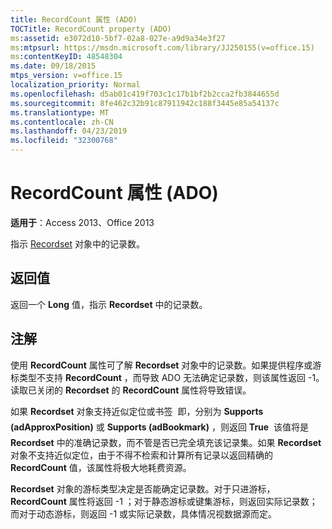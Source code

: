 ```yaml
---
title: RecordCount 属性 (ADO)
TOCTitle: RecordCount property (ADO)
ms:assetid: e3072d10-5bf7-02a8-027e-a9d9a34e3f27
ms:mtpsurl: https://msdn.microsoft.com/library/JJ250155(v=office.15)
ms:contentKeyID: 48548304
ms.date: 09/18/2015
mtps_version: v=office.15
localization_priority: Normal
ms.openlocfilehash: d5ab01c419f703c1c17b1bf2b2cca2fb3844655d
ms.sourcegitcommit: 8fe462c32b91c87911942c188f3445e85a54137c
ms.translationtype: MT
ms.contentlocale: zh-CN
ms.lasthandoff: 04/23/2019
ms.locfileid: "32300768"
---
```

# <a name="recordcount-property-ado"></a>RecordCount 属性 (ADO)


**适用于**：Access 2013、Office 2013

指示 [Recordset](recordset-object-ado.md) 对象中的记录数。

## <a name="return-value"></a>返回值

返回一个 **Long** 值，指示 **Recordset** 中的记录数。

## <a name="remarks"></a>注解

使用 **RecordCount** 属性可了解 **Recordset** 对象中的记录数。如果提供程序或游标类型不支持 **RecordCount** ，而导致 ADO 无法确定记录数，则该属性返回 -1。读取已关闭的 **Recordset** 的 **RecordCount** 属性将导致错误。

如果 **Recordset** 对象支持近似定位或书签  即，分别为 **Supports (adApproxPosition)** 或 **Supports (adBookmark)** ，则返回 **True**  该值将是 **Recordset** 中的准确记录数，而不管是否已完全填充该记录集。如果 **Recordset** 对象不支持近似定位，由于不得不检索和计算所有记录以返回精确的 **RecordCount** 值，该属性将极大地耗费资源。

**Recordset** 对象的游标类型决定是否能确定记录数。对于只进游标， **RecordCount** 属性将返回 -1 ；对于静态游标或键集游标，则返回实际记录数；而对于动态游标，则返回 -1 或实际记录数，具体情况视数据源而定。

